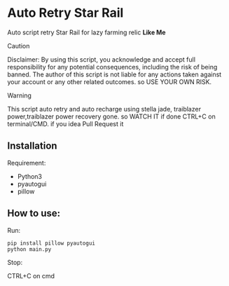 <h1>Auto Retry Star Rail</h1>
<p>Auto script retry Star Rail for lazy farming relic <b>Like Me</b></p> 

> [!CAUTION]
> Disclaimer: By using this script, you acknowledge and accept full responsibility for any potential consequences, including the risk of being banned. The author of this script is not liable for any actions taken against your account or any other related outcomes. so USE YOUR OWN RISK.

> [!WARNING]
> This script auto retry and auto recharge using stella jade, traiblazer power,traiblazer power recovery gone. so WATCH IT if done CTRL+C on terminal/CMD. if you idea Pull Request it

<h2>Installation</h2>
<p>Requirement:</p>

* Python3
* pyautogui
* pillow

<h2>How to use:</h2>

<p>Run:</p>

```
pip install pillow pyautogui
python main.py
```

<p>Stop:</p>
CTRL+C on cmd

